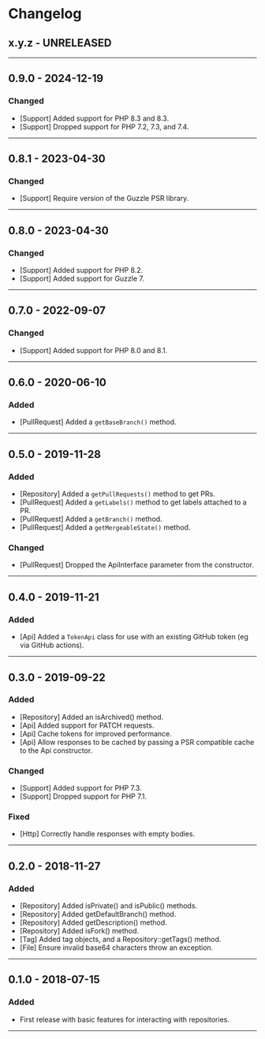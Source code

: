 # Changelog

## x.y.z - UNRELEASED

--------

## 0.9.0 - 2024-12-19

### Changed

* [Support] Added support for PHP 8.3 and 8.3.
* [Support] Dropped support for PHP 7.2, 7.3, and 7.4.

--------

## 0.8.1 - 2023-04-30

### Changed

* [Support] Require version of the Guzzle PSR library.

--------

## 0.8.0 - 2023-04-30

### Changed

* [Support] Added support for PHP 8.2.
* [Support] Added support for Guzzle 7.

--------

## 0.7.0 - 2022-09-07

### Changed

* [Support] Added support for PHP 8.0 and 8.1.

--------

## 0.6.0 - 2020-06-10

### Added

* [PullRequest] Added a `getBaseBranch()` method.

--------

## 0.5.0 - 2019-11-28

### Added

* [Repository] Added a `getPullRequests()` method to get PRs.
* [PullRequest] Added a `getLabels()` method to get labels attached to a PR.
* [PullRequest] Added a `getBranch()` method.
* [PullRequest] Added a `getMergeableState()` method.

### Changed

* [PullRequest] Dropped the ApiInterface parameter from the constructor.

--------

## 0.4.0 - 2019-11-21

### Added

* [Api] Added a `TokenApi` class for use with an existing GitHub token (eg via GitHub actions).

--------

## 0.3.0 - 2019-09-22

### Added

* [Repository] Added an isArchived() method.
* [Api] Added support for PATCH requests.
* [Api] Cache tokens for improved performance.
* [Api] Allow responses to be cached by passing a PSR compatible cache to the Api constructor.

### Changed

* [Support] Added support for PHP 7.3.
* [Support] Dropped support for PHP 7.1.

### Fixed

* [Http] Correctly handle responses with empty bodies.

--------

## 0.2.0 - 2018-11-27

### Added

* [Repository] Added isPrivate() and isPublic() methods.
* [Repository] Added getDefaultBranch() method.
* [Repository] Added getDescription() method.
* [Repository] Added isFork() method.
* [Tag] Added tag objects, and a Repository::getTags() method.
* [File] Ensure invalid base64 characters throw an exception.

--------

## 0.1.0 - 2018-07-15

### Added

* First release with basic features for interacting with repositories.

--------
